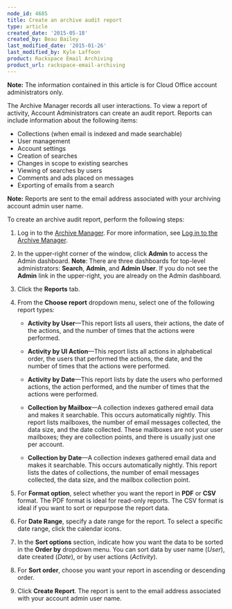 ```yaml
---
node_id: 4685
title: Create an archive audit report
type: article
created_date: '2015-05-18'
created_by: Beau Bailey
last_modified_date: '2015-01-26'
last_modified_by: Kyle Laffoon
product: Rackspace Email Archiving
product_url: rackspace-email-archiving
---
```


**Note:** The information contained in this article is for Cloud Office
account administrators only.

The Archive Manager records all user interactions. To view a report of
activity, Account Administrators can create an audit report. Reports can
include information about the following items:

-   Collections (when email is indexed and made searchable)
-   User management
-   Account settings
-   Creation of searches
-   Changes in scope to existing searches
-   Viewing of searches by users
-   Comments and ads placed on messages
-   Exporting of emails from a search

**Note:** Reports are sent to the email address associated with your
archiving account admin user name.

To create an archive audit report, perform the following steps:

1.  Log in to the [Archive
    Manager](https://cp.rackspace.com/Login.aspx?ReturnUrl=%2f).
    For more information, see [Log in to the Archive
    Manager](/how-to/log-in-to-the-archive-manager).

2.  In the upper-right corner of the window, click **Admin** to access
    the Admin dashboard.
    **Note**<span>: There are three dashboards for top-level
    administrators:  **Search**, **Admin**, and **Admin User**. If you
    do not see the </span>**Admin**<span> link in the upper-right, you
    are already on the Admin dashboard.</span>

3.  Click the **Reports** tab.

4. From the **Choose report** dropdown menu, select one of the
    following report types:

    - **Activity by User**&mdash;This report lists all users, their actions,
      the date of the actions, and the number of times that the
      actions were performed.

    - **Activity by UI Action**&mdash;This report lists all actions in
      alphabetical order, the users that performed the actions, the
      date, and the number of times that the actions were performed.

    - **Activity by Date**&mdash;This report lists by date the users who
      performed actions, the action performed, and the number of times
      that the actions were performed.

    - **Collection by Mailbox**&mdash;A collection indexes gathered email
      data and makes it searchable. This occurs automatically nightly.
      This report lists mailboxes, the number of email messages
      collected, the data size, and the date collected. These
      mailboxes are not your user mailboxes; they are collection
      points, and there is usually just one per account.

    - **Collection by Date**&mdash;A collection indexes gathered email data
      and makes it searchable. This occurs automatically nightly. This
      report lists the dates of collections, the number of email
      messages collected, the data size, and the mailbox collection
      point.


5. For **Format option**, select whether you want the report in **PDF**
   or **CSV** format. The PDF format is ideal for read-only reports.
   The CSV format is ideal if you want to sort or repurpose the report
   data.

6.  For **Date Range**, specify a date range for the report. To select a
    specific date range, click the calendar icons.

7.  In the **Sort options** section, indicate how you want the data to
    be sorted in the **Order by** dropdown menu. You can sort data by
    user name (*User*), date created (*Date*), or by user actions
    (*Activity*).

8. For **Sort order**, choose you want your report in ascending or
   descending order.

9.  Click **Create Report**. The report is sent to the email address
    associated with your account admin user name.
